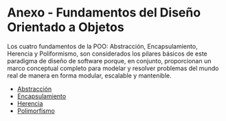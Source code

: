# Anexo - Fundamentos del Diseño Orientado a Objetos

Los cuatro fundamentos de la POO: Abstracción, Encapsulamiento, Herencia y Poliformismo, son considerados los pilares básicos de este paradigma de diseño de software porque, en conjunto, proporcionan un marco conceptual completo para modelar y resolver problemas del mundo real de manera en forma modular, escalable y mantenible.

+ [Abstracción](DOOAbstraccion.md)
+ [Encapsulamiento](DOOEncapsulamiento.md)
+ [Herencia]()
+ [Polimorfismo](DOOPolimorfismo.md)
  

